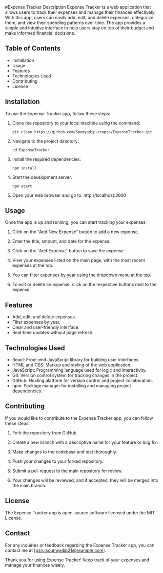 #Expense Tracker
Description
Expense Tracker is a web application that allows users to track their expenses and manage their finances effectively. With this app, users can easily add, edit, and delete expenses, categorize them, and view their spending patterns over time. The app provides a simple and intuitive interface to help users stay on top of their budget and make informed financial decisions.

## Table of Contents
- Installation
- Usage
- Features
- Technologies Used
- Contributing
- License

## Installation
To use the Expense Tracker app, follow these steps:

1. Clone the repository to your local machine using the command:
   ```
   git clone https://github.com/Soumyadip-crypto/ExpenseTracker.git
   ```

2. Navigate to the project directory:
   ```
   cd ExpenseTracker
   ```

3. Install the required dependencies:
   ```
   npm install
   ```

4. Start the development server:
   ```
   npm start
   ```

5. Open your web browser and go to: http://localhost:3000

## Usage
Once the app is up and running, you can start tracking your expenses:

1. Click on the "Add New Expense" button to add a new expense.

2. Enter the title, amount, and date for the expense.

3. Click on the "Add Expense" button to save the expense.

4. View your expenses listed on the main page, with the most recent expenses at the top.

5. You can filter expenses by year using the dropdown menu at the top.

6. To edit or delete an expense, click on the respective buttons next to the expense.

## Features
- Add, edit, and delete expenses.
- Filter expenses by year.
- Clear and user-friendly interface.
- Real-time updates without page refresh.

## Technologies Used
- React: Front-end JavaScript library for building user interfaces.
- HTML and CSS: Markup and styling of the web application.
- JavaScript: Programming language used for logic and interactivity.
- Git: Version control system for tracking changes in the project.
- GitHub: Hosting platform for version control and project collaboration.
- npm: Package manager for installing and managing project dependencies.

## Contributing
If you would like to contribute to the Expense Tracker app, you can follow these steps:

1. Fork the repository from GitHub.

2. Create a new branch with a descriptive name for your feature or bug fix.

3. Make changes to the codebase and test thoroughly.

4. Push your changes to your forked repository.

5. Submit a pull request to the main repository for review.

6. Your changes will be reviewed, and if accepted, they will be merged into the main branch.

## License
The Expense Tracker app is open-source software licensed under the MIT License.

## Contact
For any inquiries or feedback regarding the Expense Tracker app, you can contact me at [paruisoumyadip21@example.com].

Thank you for using Expense Tracker! Keep track of your expenses and manage your finances wisely.
